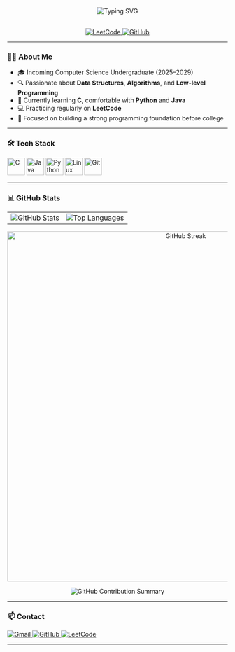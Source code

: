 <!-- Profile Header -->
<div align="center">
  <img src="https://readme-typing-svg.herokuapp.com?font=Fira+Code&size=25&pause=1000&center=true&vCenter=true&width=1000&lines=Hi+👋%2C+I'm+Kartik+Bhartiya;Aspiring+Software+Engineer;Focused+on+DSA+%7C+C+%7C+Java+%7C+Python;Prepping+for+College+Computer+Science+Journey" alt="Typing SVG" />
</div>


<br />

<!-- Social Links -->
<p align="center">
  <a href="https://leetcode.com/kartikbhartiya" target="_blank">
    <img src="https://img.shields.io/badge/LeetCode-FFA116?style=for-the-badge&logo=leetcode&logoColor=white" alt="LeetCode" />
  </a>
  <a href="https://github.com/kartikbhartiya" target="_blank">
    <img src="https://img.shields.io/badge/GitHub-181717?style=for-the-badge&logo=github&logoColor=white" alt="GitHub" />
  </a>
</p>

---

### 👨‍💻 About Me

- 🎓 Incoming Computer Science Undergraduate (2025–2029)  
- 🔍 Passionate about **Data Structures**, **Algorithms**, and **Low-level Programming**  
- 🧠 Currently learning **C**, comfortable with **Python** and **Java**  
- 💻 Practicing regularly on **LeetCode**  
- 🚀 Focused on building a strong programming foundation before college  

---

### 🛠️ Tech Stack

<p align="left">
  <img src="https://cdn.jsdelivr.net/gh/devicons/devicon/icons/c/c-original.svg" alt="C" width="40" height="40"/>
  <img src="https://cdn.jsdelivr.net/gh/devicons/devicon/icons/java/java-original.svg" alt="Java" width="40" height="40"/>
  <img src="https://cdn.jsdelivr.net/gh/devicons/devicon/icons/python/python-original.svg" alt="Python" width="40" height="40"/>
  <img src="https://cdn.jsdelivr.net/gh/devicons/devicon/icons/linux/linux-original.svg" alt="Linux" width="40" height="40"/>
  <img src="https://cdn.jsdelivr.net/gh/devicons/devicon/icons/git/git-original.svg" alt="Git" width="40" height="40"/>
</p>

---

### 📊 GitHub Stats

<table align="center">
  <tr>
    <td>
      <img src="https://github-readme-stats.vercel.app/api?username=kartikbhartiya&show_icons=true&theme=tokyonight&hide_border=true&count_private=true" alt="GitHub Stats" />
    </td>
    <td>
      <img src="https://github-readme-stats.vercel.app/api/top-langs/?username=kartikbhartiya&layout=compact&theme=tokyonight&hide_border=true" alt="Top Languages" />
    </td>
  </tr>
</table>

<p align="center">
  <img width="800" src="https://github-readme-streak-stats.herokuapp.com/?user=kartikbhartiya&theme=tokyonight&hide_border=true" alt="GitHub Streak" />
</p>

<p align="center">
  <img src="https://github-profile-summary-cards.vercel.app/api/cards/profile-details?username=kartikbhartiya&theme=tokyonight" alt="GitHub Contribution Summary" />
</p>

---

### 📫 Contact

<p align="left">
  <a href="https://mail.google.com/mail/u/kartikbhartiya613@gmail.com" target="_blank">
    <img src="https://img.shields.io/badge/Gmail-D14836?style=for-the-badge&logo=gmail&logoColor=white" alt="Gmail" />
  </a>
  <a href="https://github.com/kartikbhartiya" target="_blank">
    <img src="https://img.shields.io/badge/GitHub-181717?style=for-the-badge&logo=github&logoColor=white" alt="GitHub" />
  </a>
  <a href="https://leetcode.com/kartikbhartiya" target="_blank">
    <img src="https://img.shields.io/badge/LeetCode-FFA116?style=for-the-badge&logo=leetcode&logoColor=white" alt="LeetCode" />
  </a>
</p>

---

